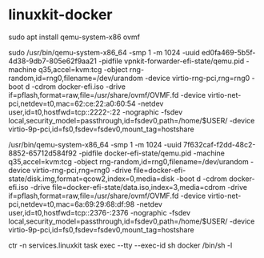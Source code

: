 # linuxkit-docker
sudo apt install qemu-system-x86 ovmf

sudo /usr/bin/qemu-system-x86_64 -smp 1 -m 1024 -uuid ed0fa469-5b5f-4d38-9db7-805e62f9aa21 -pidfile vpnkit-forwarder-efi-state/qemu.pid -machine q35,accel=kvm:tcg -object rng-random,id=rng0,filename=/dev/urandom -device virtio-rng-pci,rng=rng0 -boot d -cdrom docker-efi.iso -drive if=pflash,format=raw,file=/usr/share/ovmf/OVMF.fd -device virtio-net-pci,netdev=t0,mac=62:ce:22:a0:60:54 -netdev user,id=t0,hostfwd=tcp::2222-:22 -nographic -fsdev local,security_model=passthrough,id=fsdev0,path=/home/$USER/ -device virtio-9p-pci,id=fs0,fsdev=fsdev0,mount_tag=hostshare

/usr/bin/qemu-system-x86_64 -smp 1 -m 1024 -uuid 7f632caf-f2dd-48c2-8852-65712d584f92 -pidfile docker-efi-state/qemu.pid -machine q35,accel=kvm:tcg -object rng-random,id=rng0,filename=/dev/urandom -device virtio-rng-pci,rng=rng0 -drive file=docker-efi-state/disk.img,format=qcow2,index=0,media=disk -boot d -cdrom docker-efi.iso -drive file=docker-efi-state/data.iso,index=3,media=cdrom -drive if=pflash,format=raw,file=/usr/share/ovmf/OVMF.fd -device virtio-net-pci,netdev=t0,mac=6a:69:29:68:df:98 -netdev user,id=t0,hostfwd=tcp::2376-:2376 -nographic -fsdev local,security_model=passthrough,id=fsdev0,path=/home/$USER/ -device virtio-9p-pci,id=fs0,fsdev=fsdev0,mount_tag=hostshare

ctr -n services.linuxkit task exec --tty --exec-id sh docker /bin/sh -l